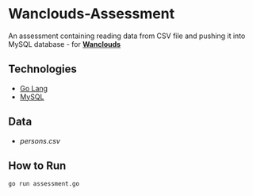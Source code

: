 # Wanclouds-Assessment
 An assessment containing reading data from CSV file and pushing it into MySQL database - for [**Wanclouds**](https://www.wanclouds.net/)
 
## Technologies
 
* [Go Lang](https://www.mysql.com/)
* [MySQL](https://golang.org/)

## Data

* *persons.csv*
 
 ## How to Run
 
 `go run assessment.go`
